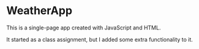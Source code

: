 # WeatherApp

This is a single-page app created with JavaScript and HTML. 

It started as a class assignment, but I added some extra functionality to it.
